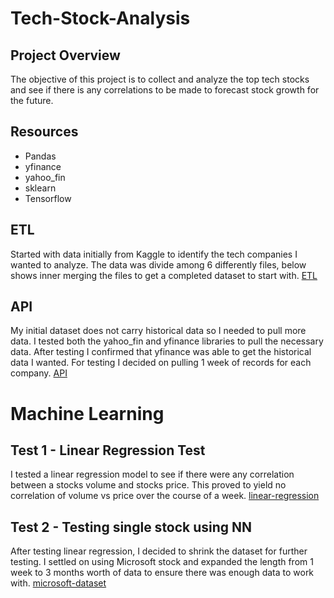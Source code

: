 # Tech-Stock-Analysis

## Project Overview
The objective of this project is to collect and analyze the top tech stocks and see if there is any correlations to be made to forecast stock growth for the future. 

## Resources
- Pandas
- yfinance
- yahoo_fin
- sklearn
- Tensorflow

## ETL
Started with data initially from Kaggle to identify the tech companies I wanted to analyze. The data was divide among 6 differently files, below shows inner merging the files to get a completed dataset to start with.
[ETL](/screenshots/inner-join.png)

## API 
My initial dataset does not carry historical data so I needed to pull more data. I tested both the yahoo_fin and yfinance libraries to pull the necessary data. After testing I confirmed that yfinance was able to get the historical data I wanted. For testing I decided on pulling 1 week of records for each company.
[API](/screenshots/api-test-data.png)

# Machine Learning

## Test 1 - Linear Regression Test
I tested a linear regression model to see if there were any correlation between a stocks volume and stocks price. This proved to yield no correlation of volume vs price over the course of a week. 
[linear-regression](/screenshots/linear-regression.png)

## Test 2 - Testing single stock using NN
After testing linear regression, I decided to shrink the dataset for further testing. I settled on using Microsoft stock and expanded the length from 1 week to 3 months worth of data to ensure there was enough data to work with.
[microsoft-dataset](/screenshots/microsoft-dataset.png)